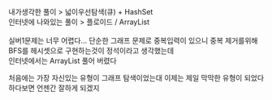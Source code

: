 내가생각한 풀이 > 넓이우선탐색(큐) + HashSet<br>
인터넷에 나와있는 풀이 > 플로이드 / ArrayList<br>
<br>
실버1문제는 너무 어렵다...
단순한 그래프 문제로 중복입력이 있으니 중복 제거를위해<br>
BFS를 헤시셋으로 구현하는것이 정석이라고 생각했는데<br>
인터넷에서는 ArrayList 풀어 버렸다

처음에는 가장 자신있는 유형이 그래프 탐색이었는대 이제는 제일 막막한 유형이 되었다
하다보면 언젠간 잘하게 되겠지
